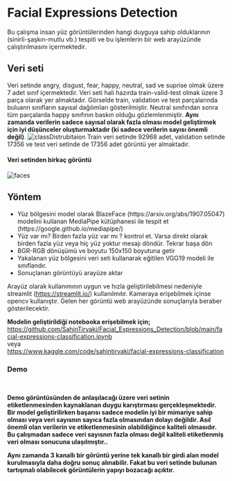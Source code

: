# Facial Expressions Detection 

Bu çalışma insan yüz görüntülerinden hangi duyguya sahip olduklarının  (sinirli-şaşkın-mutlu vb.) tespiti  ve bu işlemlerin bir web arayüzünde çalıştırılmasını içermektedir. 
## Veri seti
Veri setinde  angry, disgust, fear, happy, neutral, sad ve suprise olmak üzere  7 adet sınıf içermektedir. Veri seti hali hazırda  train-valid-test olmak üzere 3 parça olarak yer almaktadır.
Görselde train, validation ve test parçalarında buluann sınıfların sayısal dağılımları gösterilmiştir. Neutral sınıfından sonra tüm parçalarda happy sınıfının baskın olduğu gözlemlenmiştir. **Aynı zamanda verilerin sadece sayısal olarak fazla olması model geliştirmek için iyi düşünceler oluşturmaktadır (ki sadece verilerin sayısı önemli değil)**. 
![classDistrubitaion](https://user-images.githubusercontent.com/59391291/166070538-86aa5e87-7b33-4d57-9559-e3c1db6ae67f.png)
Train veri setinde 92968 adet, validation setinde 17356 ve test veri setinde de 17356 adet görüntü yer almaktadır. 

#### Veri setinden birkaç görüntü

![faces](https://user-images.githubusercontent.com/59391291/166071305-1e4e25c7-9d25-4bf4-99f3-d744dec8818c.png)

## Yöntem
<ul>
  
  <li> Yüz bölgesini model olarak BlazeFace (https://arxiv.org/abs/1907.05047) modelini kullanan  MediaPipe kütüphanesi ile tespit et (https://google.github.io/mediapipe/) </li>
  <li> Yüz var mı? Birden fazla yüz var mı ? kontrol et. Varsa direkt olarak birden fazla yüz veya  hiç yüz yoktur mesajı döndür. Tekrar başa dön </li>    
  <li> BGR-RGB dönüşümü ve boyutu 150x150 boyutuna getir  </li>
  <li> Yakalanan yüz bölgesini veri seti kullanarak eğitilen VGG19 modeli ile sınıflandır. </li>
  <li> Sonuçlanan görüntüyü arayüze aktar </li>
  </ul>
  
  Arayüz olarak kullanımının uygun ve hızla geliştirilebilmesi nedeniyle streamlit (https://streamlit.io/) kullanılmıtır. Kameraya erişebilmek içinse opencv kullanıştır. Gelen her görüntü web arayüzünde sonuçlarıyla beraber gösterilecektir.
  
 **Modelin geliştirildiği notebooka erişebilmek için;** <br> https://github.com/SahinTiryaki/Facial_Expressions_Detection/blob/main/facial-expressions-classification.ipynb  <br> veya  <br>  https://www.kaggle.com/code/sahintiryaki/facial-expressions-classification

### Demo


<br>

**Demo görüntüsünden de anlaşılacağı üzere veri setinin etiketlenmesinden kaynaklanan duygu karıştırması gerçekleşmektedir.  Bir model geliştirilirken başarısı sadece modelin iyi bir mimariye sahip olması veya veri sayısnın sayıca fazla olmasından dolayı değildir. Asıl önemli olan verilerin ve etiketlenmesinin olabildiğince kaliteli olmasıdır.  Bu çalışmadan sadece  veri sayısnın fazla olması değil kaliteli etiketlenmiş veri olması sonucuna ulaşılmıştır..**

**Aynı zamanda 3 kanallı bir görüntü yerine  tek kanallı bir girdi alan model kurulmasıyla daha doğru sonuç alınabilir. Fakat bu veri setinde bulunan tartışmalı olabilecek görüntülerin yapıyı bozacağı açıktır.**

